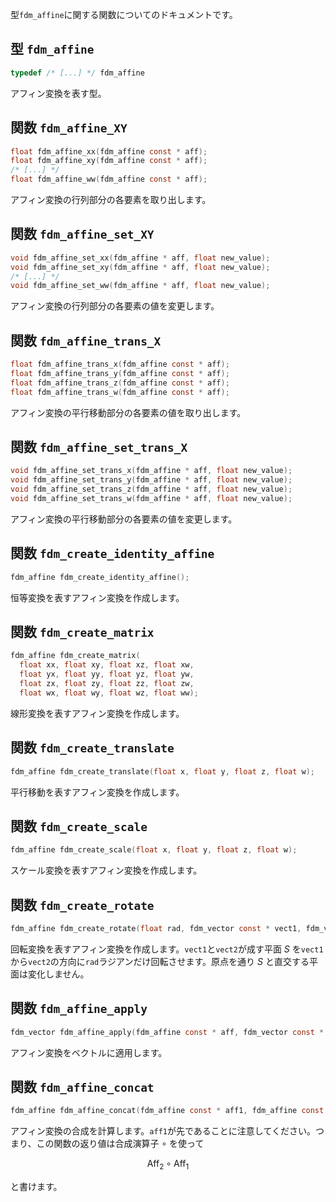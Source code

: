 
型`fdm_affine`に関する関数についてのドキュメントです。

## 型 `fdm_affine`
```c
typedef /* [...] */ fdm_affine
```

アフィン変換を表す型。

## 関数 `fdm_affine_XY`
```c
float fdm_affine_xx(fdm_affine const * aff);
float fdm_affine_xy(fdm_affine const * aff);
/* [...] */
float fdm_affine_ww(fdm_affine const * aff);
```

アフィン変換の行列部分の各要素を取り出します。

## 関数 `fdm_affine_set_XY`
```c
void fdm_affine_set_xx(fdm_affine * aff, float new_value);
void fdm_affine_set_xy(fdm_affine * aff, float new_value);
/* [...] */
void fdm_affine_set_ww(fdm_affine * aff, float new_value);
```

アフィン変換の行列部分の各要素の値を変更します。

## 関数 `fdm_affine_trans_X`
```c
float fdm_affine_trans_x(fdm_affine const * aff);
float fdm_affine_trans_y(fdm_affine const * aff);
float fdm_affine_trans_z(fdm_affine const * aff);
float fdm_affine_trans_w(fdm_affine const * aff);
```

アフィン変換の平行移動部分の各要素の値を取り出します。

## 関数 `fdm_affine_set_trans_X`
```c
void fdm_affine_set_trans_x(fdm_affine * aff, float new_value);
void fdm_affine_set_trans_y(fdm_affine * aff, float new_value);
void fdm_affine_set_trans_z(fdm_affine * aff, float new_value);
void fdm_affine_set_trans_w(fdm_affine * aff, float new_value);
```

アフィン変換の平行移動部分の各要素の値を変更します。

## 関数 `fdm_create_identity_affine`
```c
fdm_affine fdm_create_identity_affine();
```

恒等変換を表すアフィン変換を作成します。

## 関数 `fdm_create_matrix`
```c
fdm_affine fdm_create_matrix(
  float xx, float xy, float xz, float xw,
  float yx, float yy, float yz, float yw,
  float zx, float zy, float zz, float zw,
  float wx, float wy, float wz, float ww);
```

線形変換を表すアフィン変換を作成します。

## 関数 `fdm_create_translate`
```c
fdm_affine fdm_create_translate(float x, float y, float z, float w);
```

平行移動を表すアフィン変換を作成します。

## 関数 `fdm_create_scale`
```c
fdm_affine fdm_create_scale(float x, float y, float z, float w);
```

スケール変換を表すアフィン変換を作成します。

## 関数 `fdm_create_rotate`
```c
fdm_affine fdm_create_rotate(float rad, fdm_vector const * vect1, fdm_vector const * vect2);
```

回転変換を表すアフィン変換を作成します。`vect1`と`vect2`が成す平面 $S$ を`vect1`から`vect2`の方向に`rad`ラジアンだけ回転させます。原点を通り $S$ と直交する平面は変化しません。

## 関数 `fdm_affine_apply`
```c
fdm_vector fdm_affine_apply(fdm_affine const * aff, fdm_vector const * vect);
```

アフィン変換をベクトルに適用します。

## 関数 `fdm_affine_concat`
```c
fdm_affine fdm_affine_concat(fdm_affine const * aff1, fdm_affine const * aff2)
```

アフィン変換の合成を計算します。`aff1`が先であることに注意してください。つまり、この関数の返り値は合成演算子 $\circ$ を使って

```math
 \mathrm{Aff}_2 \circ \mathrm{Aff}_1
```

と書けます。
